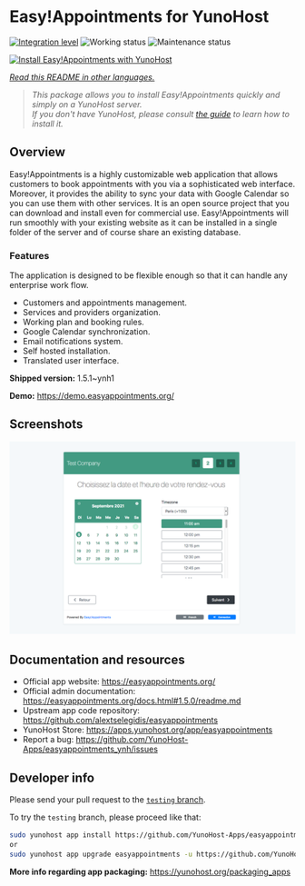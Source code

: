 <!--
N.B.: This README was automatically generated by <https://github.com/YunoHost/apps/tree/master/tools/readme_generator>
It shall NOT be edited by hand.
-->

# Easy!Appointments for YunoHost

[![Integration level](https://apps.yunohost.org/badge/integration/easyappointments)](https://ci-apps.yunohost.org/ci/apps/easyappointments/)
![Working status](https://apps.yunohost.org/badge/state/easyappointments)
![Maintenance status](https://apps.yunohost.org/badge/maintained/easyappointments)

[![Install Easy!Appointments with YunoHost](https://install-app.yunohost.org/install-with-yunohost.svg)](https://install-app.yunohost.org/?app=easyappointments)

*[Read this README in other languages.](./ALL_README.md)*

> *This package allows you to install Easy!Appointments quickly and simply on a YunoHost server.*  
> *If you don't have YunoHost, please consult [the guide](https://yunohost.org/install) to learn how to install it.*

## Overview

Easy!Appointments is a highly customizable web application that allows customers to book appointments with you via a sophisticated web interface. Moreover, it provides the ability to sync your data with Google Calendar so you can use them with other services. It is an open source project that you can download and install even for commercial use. Easy!Appointments will run smoothly with your existing website as it can be installed in a single folder of the server and of course share an existing database.

### Features
The application is designed to be flexible enough so that it can handle any enterprise work flow.

- Customers and appointments management.
- Services and providers organization.
- Working plan and booking rules.
- Google Calendar synchronization.
- Email notifications system.
- Self hosted installation.
- Translated user interface.


**Shipped version:** 1.5.1~ynh1

**Demo:** <https://demo.easyappointments.org/>

## Screenshots

![Screenshot of Easy!Appointments](./doc/screenshots/screenshots.png)

## Documentation and resources

- Official app website: <https://easyappointments.org/>
- Official admin documentation: <https://easyappointments.org/docs.html#1.5.0/readme.md>
- Upstream app code repository: <https://github.com/alextselegidis/easyappointments>
- YunoHost Store: <https://apps.yunohost.org/app/easyappointments>
- Report a bug: <https://github.com/YunoHost-Apps/easyappointments_ynh/issues>

## Developer info

Please send your pull request to the [`testing` branch](https://github.com/YunoHost-Apps/easyappointments_ynh/tree/testing).

To try the `testing` branch, please proceed like that:

```bash
sudo yunohost app install https://github.com/YunoHost-Apps/easyappointments_ynh/tree/testing --debug
or
sudo yunohost app upgrade easyappointments -u https://github.com/YunoHost-Apps/easyappointments_ynh/tree/testing --debug
```

**More info regarding app packaging:** <https://yunohost.org/packaging_apps>
